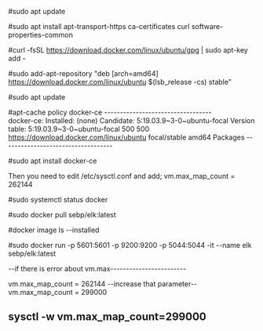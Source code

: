 #sudo apt update

#sudo apt install apt-transport-https ca-certificates curl software-properties-common

#curl -fsSL https://download.docker.com/linux/ubuntu/gpg | sudo apt-key add -

#sudo add-apt-repository "deb [arch=amd64] https://download.docker.com/linux/ubuntu $(lsb_release -cs) stable"

#sudo apt update

#apt-cache policy docker-ce
		----------------------------------	
			docker-ce:
			Installed: (none)
			Candidate: 5:19.03.9~3-0~ubuntu-focal
			Version table:
			5:19.03.9~3-0~ubuntu-focal 500
			500 https://download.docker.com/linux/ubuntu focal/stable amd64 Packages
		-----------------------------------
		
#sudo apt install docker-ce

Then you need to edit /etc/sysctl.conf and add;
vm.max_map_count = 262144

#sudo systemctl status docker

#sudo docker pull sebp/elk:latest

#docker image ls  --installed

#sudo docker run -p 5601:5601 -p 9200:9200 -p 5044:5044 -it --name elk sebp/elk:latest

--if there is error about vm.max------------------------

vm.max_map_count = 262144 --increase that parameter--
vm.max_map_count = 299000

sysctl -w vm.max_map_count=299000
------------------------------------------
